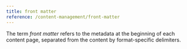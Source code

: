 ```yaml
---
title: front matter
reference: /content-management/front-matter
---
```


The term _front matter_ refers to the metadata at the beginning of each content page, separated from the content by format-specific delimiters.
